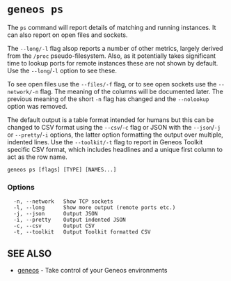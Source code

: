 # `geneos ps`

The `ps` command will report details of matching and running instances. It can also report on open files and sockets.

The `--long/-l` flag alsop reports a number of other metrics, largely derived from the `/proc` pseudo-filesystem. Also, as it potentially takes significant time to lookup ports for remote instances these are not shown by default. Use the `--long`/`-l` option to see these.

To see open files use the `--files/-f` flag, or to see open sockets use the `--network/-n` flag. The meaning of the columns will be documented later. The previous meaning of the short `-n` flag has changed and the `--nolookup` option was removed.

The default output is a table format intended for humans but this can be changed to CSV format using the `--csv`/`-c` flag or JSON with the `--json`/`-j` or `--pretty`/`-i` options, the latter option formatting the output over multiple, indented lines. Use the `--toolkit/-t` flag to report in Geneos Toolkit specific CSV format, which includes headlines and a unique first column to act as the row name.

```text
geneos ps [flags] [TYPE] [NAMES...]
```

### Options

```text
  -n, --network   Show TCP sockets
  -l, --long      Show more output (remote ports etc.)
  -j, --json      Output JSON
  -i, --pretty    Output indented JSON
  -c, --csv       Output CSV
  -t, --toolkit   Output Toolkit formatted CSV
```

## SEE ALSO

* [geneos](geneos.md)	 - Take control of your Geneos environments
